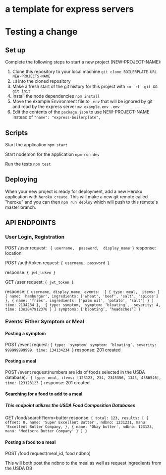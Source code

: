 # a template for express servers
# Testing a change


## Set up

Complete the following steps to start a new project (NEW-PROJECT-NAME):

1. Clone this repository to your local machine `git clone BOILERPLATE-URL NEW-PROJECTS-NAME`
2. `cd` into the cloned repository
3. Make a fresh start of the git history for this project with `rm -rf .git && git init`
4. Install the node dependencies `npm install`
5. Move the example Environment file to `.env` that will be ignored by git and read by the express server `mv example.env .env`
6. Edit the contents of the `package.json` to use NEW-PROJECT-NAME instead of `"name": "express-boilerplate",`

## Scripts

Start the application `npm start`

Start nodemon for the application `npm run dev`

Run the tests `npm test`

## Deploying

When your new project is ready for deployment, add a new Heroku application with `heroku create`. This will make a new git remote called "heroku" and you can then `npm run deploy` which will push to this remote's master branch.

## API ENDPOINTS 

### User Login, Registration

POST /user
  request:
   ` {
      username, 
      password, 
      display_name
    }`
  response: 
    location

POST /auth/token
  request:
    `{
      username,
      password
    }`

  response:
    `{
      jwt_token
    }`
    
GET /user 
  request:
    `{
      jwt_token
    }`

  response:
    `{
      username,
      display_name,
      events: 
        [
          {
            type: meal, 
            items: [
              {
                name: 'hamburger',
                ingredients: ['wheat', 'beef', 'salt', 'spices']
              },
              {
                name: 'fries'.
                ingredients: ['palm oil', 'potato', 'salt']
              }
            ]
            time: 2134234
          }, 
          {
            type: symptom, 
            symptom: ‘bloating’, 
            severity: 4, 
            time: 13o2847912378
          }
        ]
        symptoms: [‘bloating’, ‘headaches’]
    }`

### Events: Either Symptom or Meal

#### Posting a symptom 

POST /event
  request:
    `{
      type: 'symptom'
      symptom: ‘bloating’,
      severity: 999999999999,
      time: 134134234
    }`
  response: 201 created

#### Posting a meal

POST /event
  request(numbers are ids of foods selected in the USDA database):
   ` {
      type: meal,
      items: [123123, 234, 2345356, 1345, 4356546],
      time: 123123123
    }`
  response: 201 created

#### Searching for a food to add to a meal

##### This endpoint utilizes the USDA Food Composition Databases

GET /food/search?term=butter
  response: 
  `{
    total: 123,
    results:
    [
      {
        offset: 0,
        name: 'Super Excellent Butter',
        ndbno: 1231231,
        manu: 'Excellent Butter Company,
      },
      {
        name: 'Okay butter',
        ndbno: 123123,
        manu: 'Mediocre Butter Company'
      }
    ]
  }`

#### Posting a food to a meal

POST /food
request(meal_id, food ndbno)

This will both post the ndbno to the meal as well as request ingredients from the USDA DB
